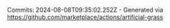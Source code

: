Commits: 2024-08-08T09:35:02.252Z - Generated via https://github.com/marketplace/actions/artificial-grass
<br>
